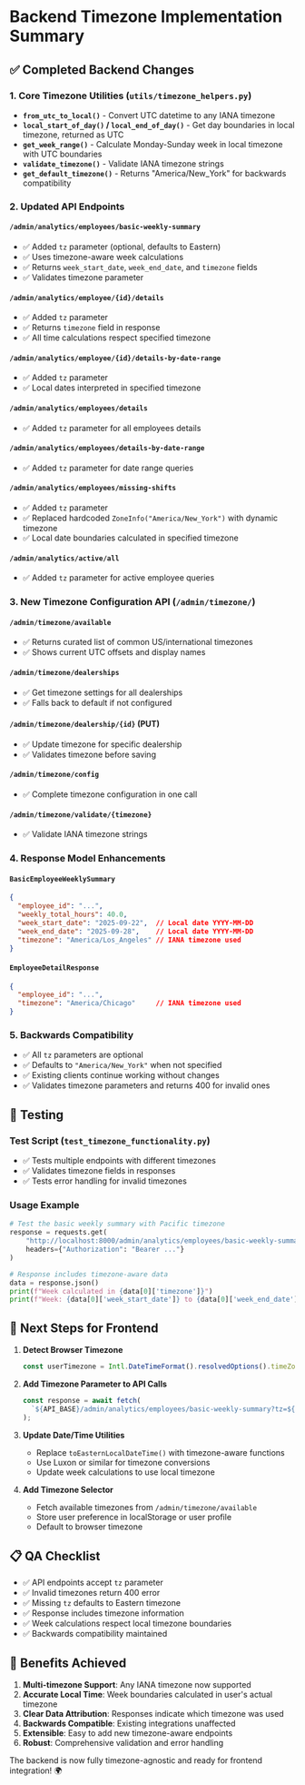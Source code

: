 # Backend Timezone Implementation Summary

## ✅ Completed Backend Changes

### 1. Core Timezone Utilities (`utils/timezone_helpers.py`)
- **`from_utc_to_local()`** - Convert UTC datetime to any IANA timezone
- **`local_start_of_day()` / `local_end_of_day()`** - Get day boundaries in local timezone, returned as UTC
- **`get_week_range()`** - Calculate Monday-Sunday week in local timezone with UTC boundaries
- **`validate_timezone()`** - Validate IANA timezone strings
- **`get_default_timezone()`** - Returns "America/New_York" for backwards compatibility

### 2. Updated API Endpoints

#### `/admin/analytics/employees/basic-weekly-summary`
- ✅ Added `tz` parameter (optional, defaults to Eastern)
- ✅ Uses timezone-aware week calculations
- ✅ Returns `week_start_date`, `week_end_date`, and `timezone` fields
- ✅ Validates timezone parameter

#### `/admin/analytics/employee/{id}/details`
- ✅ Added `tz` parameter
- ✅ Returns `timezone` field in response
- ✅ All time calculations respect specified timezone

#### `/admin/analytics/employee/{id}/details-by-date-range`
- ✅ Added `tz` parameter 
- ✅ Local dates interpreted in specified timezone

#### `/admin/analytics/employees/details`
- ✅ Added `tz` parameter for all employees details

#### `/admin/analytics/employees/details-by-date-range`
- ✅ Added `tz` parameter for date range queries

#### `/admin/analytics/employees/missing-shifts`
- ✅ Added `tz` parameter
- ✅ Replaced hardcoded `ZoneInfo("America/New_York")` with dynamic timezone
- ✅ Local date boundaries calculated in specified timezone

#### `/admin/analytics/active/all`
- ✅ Added `tz` parameter for active employee queries

### 3. New Timezone Configuration API (`/admin/timezone/`)

#### `/admin/timezone/available`
- ✅ Returns curated list of common US/international timezones
- ✅ Shows current UTC offsets and display names

#### `/admin/timezone/dealerships`
- ✅ Get timezone settings for all dealerships
- ✅ Falls back to default if not configured

#### `/admin/timezone/dealership/{id}` (PUT)
- ✅ Update timezone for specific dealership
- ✅ Validates timezone before saving

#### `/admin/timezone/config`
- ✅ Complete timezone configuration in one call

#### `/admin/timezone/validate/{timezone}`
- ✅ Validate IANA timezone strings

### 4. Response Model Enhancements

#### `BasicEmployeeWeeklySummary`
```json
{
  "employee_id": "...",
  "weekly_total_hours": 40.0,
  "week_start_date": "2025-09-22",  // Local date YYYY-MM-DD
  "week_end_date": "2025-09-28",    // Local date YYYY-MM-DD  
  "timezone": "America/Los_Angeles" // IANA timezone used
}
```

#### `EmployeeDetailResponse`
```json
{
  "employee_id": "...",
  "timezone": "America/Chicago"     // IANA timezone used
}
```

### 5. Backwards Compatibility
- ✅ All `tz` parameters are optional
- ✅ Defaults to `"America/New_York"` when not specified
- ✅ Existing clients continue working without changes
- ✅ Validates timezone parameters and returns 400 for invalid ones

## 🧪 Testing

### Test Script (`test_timezone_functionality.py`)
- ✅ Tests multiple endpoints with different timezones
- ✅ Validates timezone fields in responses
- ✅ Tests error handling for invalid timezones

### Usage Example
```python
# Test the basic weekly summary with Pacific timezone
response = requests.get(
    "http://localhost:8000/admin/analytics/employees/basic-weekly-summary?tz=America/Los_Angeles",
    headers={"Authorization": "Bearer ..."}
)

# Response includes timezone-aware data
data = response.json()
print(f"Week calculated in {data[0]['timezone']}")
print(f"Week: {data[0]['week_start_date']} to {data[0]['week_end_date']}")
```

## 🚀 Next Steps for Frontend

1. **Detect Browser Timezone**
   ```js
   const userTimezone = Intl.DateTimeFormat().resolvedOptions().timeZone;
   ```

2. **Add Timezone Parameter to API Calls**
   ```js
   const response = await fetch(
     `${API_BASE}/admin/analytics/employees/basic-weekly-summary?tz=${userTimezone}`
   );
   ```

3. **Update Date/Time Utilities**
   - Replace `toEasternLocalDateTime()` with timezone-aware functions
   - Use Luxon or similar for timezone conversions
   - Update week calculations to use local timezone

4. **Add Timezone Selector**
   - Fetch available timezones from `/admin/timezone/available`
   - Store user preference in localStorage or user profile
   - Default to browser timezone

## 📋 QA Checklist
- ✅ API endpoints accept `tz` parameter
- ✅ Invalid timezones return 400 error
- ✅ Missing `tz` defaults to Eastern timezone
- ✅ Response includes timezone information
- ✅ Week calculations respect local timezone boundaries
- ✅ Backwards compatibility maintained

## 🎯 Benefits Achieved

1. **Multi-timezone Support**: Any IANA timezone now supported
2. **Accurate Local Time**: Week boundaries calculated in user's actual timezone  
3. **Clear Data Attribution**: Responses indicate which timezone was used
4. **Backwards Compatible**: Existing integrations unaffected
5. **Extensible**: Easy to add new timezone-aware endpoints
6. **Robust**: Comprehensive validation and error handling

The backend is now fully timezone-agnostic and ready for frontend integration! 🌍
